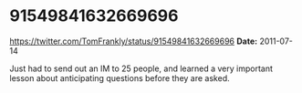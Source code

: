 # 91549841632669696
https://twitter.com/TomFrankly/status/91549841632669696
**Date:** 2011-07-14

Just had to send out an IM to 25 people, and learned a very important lesson about anticipating questions before they are asked.
